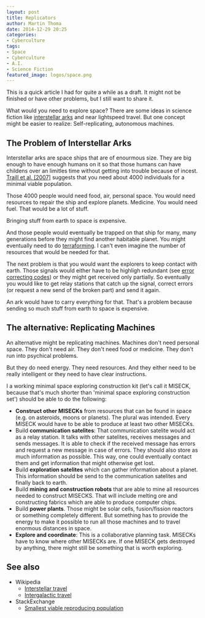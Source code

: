 ```yaml
---
layout: post
title: Replicators
author: Martin Thoma
date: 2014-12-29 20:25
categories:
- Cyberculture
tags:
- Space
- Cyberculture
- A.I.
- Science Fiction
featured_image: logos/space.png
---
```


<div class="info">This is a quick article I had for quite a while as a draft. It might not be finished or have other problems, but I still want to share it.</div>

What would you need to explore space? There are some ideas in science
fiction like [interstellar arks](https://en.wikipedia.org/wiki/Interstellar_ark)
and near lightspeed travel. But one concept might be easier to realize:
Self-replicating, autonomous machines.

## The Problem of Interstellar Arks

Interstellar arks are space ships that are of enourmous size. They are big
enough to have enough humans on it so that those humans can have childens over
an limitles time without getting into trouble because of incest. [Traill et al. [2007]](http://www.sciencedirect.com/science/article/pii/S0006320707002534) suggests that you
need about 4000 individuals for a minimal viable population.

Those 4000 people would need food, air, personal space. You would need resources
to repair the ship and explore planets. Medicine. You would need fuel.
That would be a lot of stuff.

Bringing stuff from earth to space is expensive.

And those people would eventually be trapped on
that ship for many, many generations before they might find another habitable
planet. You might eventually need to do [terraforming](https://en.wikipedia.org/wiki/Terraforming). I can't even imagine the number of resources that would be needed for that.

The next problem is that you would want the explorers to keep contact with
earth. Those signals would either have to be highligh redundant (see [error correcting codes](https://en.wikipedia.org/wiki/Error_correcting_codes)) or they might get
received only partially. So eventually you would like to get relay stations
that catch up the signal, correct errors (or request a new send of the broken part)
and send it again.

An ark would have to carry everything for that. That's a problem because sending
so much stuff from earth to space is expensive.

## The alternative: Replicating Machines

An alternative might be replicating machines. Machines don't need personal space.
They don't need air. They don't need food or medicine. They don't run into
psychical problems.

But they do need energy. They need resources. And they either need to be really
intelligent or they need to have clear instructions.

I a working minimal space exploring construction kit (let's call it MISECK, because
that's much shorter than 'minimal space exploring construction set') should be
able to do the following:

* **Construct other MISECKs** from resources that can be found in space (e.g. on asteroids, moons or planets). The plural was intended. Every MISECK would have to be able to
produce at least two other MISECKs.
* Build **communication satelites**: That communication satelite would act as a relay station. It talks with other satelites, receives messages and sends messages. It is able to check if the received message has errors and request a new message in case of errors. They should also store as much information as possible. This way, one could eventually contact them and get information
that might otherwise get lost.
* Build **exploration satelites** which can gather information about a planet. This information should be send to the communication satelites and finally back to earth.
* Build **mining and construction robots** that are able to mine all resources needed to construct MISECKS. That will include melting ore and constructing fabrics which are able to produce computer chips.
* Build **power plants**. Those might be solar cells, fusion/fission reactors or something completely different. But something has to provide the energy to make it possible to run all those machines and to travel enormous distances in space.
* **Explore and coordinate**: This is a collaborative planning task. MISECKs
  have to know where other MISECKs are. If one MISECK gets destroyed by
  anything, there might still be something that is worth exploring.


## See also

* Wikipedia
  * [Interstellar travel](https://en.wikipedia.org/wiki/Interstellar_travel)
  * [Intergalactic travel](https://en.wikipedia.org/wiki/Intergalactic_travel)
* StackExchange
  * [Smallest viable reproducing population](http://biology.stackexchange.com/q/305/8014)